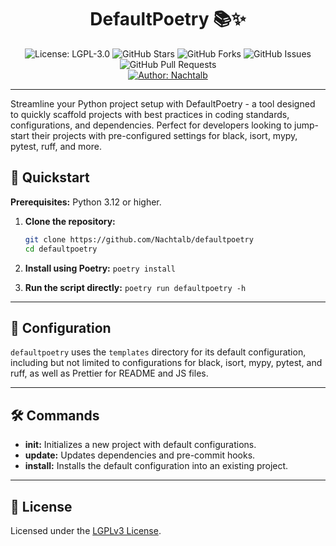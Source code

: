 <!-- markdownlint-disable MD033 -->
<!-- markdownlint-disable MD013 -->
<h1 align="center">DefaultPoetry 📚✨</h1>
<p align="center">
  <img src="https://img.shields.io/badge/License-LGPLv3-blue.svg" alt="License: LGPL-3.0">
  <img src="https://img.shields.io/github/stars/Nachtalb/defaultpoetry?style=social" alt="GitHub Stars">
  <img src="https://img.shields.io/github/forks/Nachtalb/defaultpoetry?style=social" alt="GitHub Forks">
  <img src="https://img.shields.io/github/issues/Nachtalb/defaultpoetry" alt="GitHub Issues">
  <img src="https://img.shields.io/github/issues-pr/Nachtalb/defaultpoetry" alt="GitHub Pull Requests">
  <br>
  <a href="https://github.com/Nachtalb"><img src="https://img.shields.io/badge/Author-Nachtalb-1f425f.svg" alt="Author: Nachtalb"></a>
</p>

---

Streamline your Python project setup with DefaultPoetry - a tool designed to
quickly scaffold projects with best practices in coding standards,
configurations, and dependencies. Perfect for developers looking to jump-start
their projects with pre-configured settings for black, isort, mypy, pytest,
ruff, and more.

## 🚀 Quickstart

**Prerequisites:** Python 3.12 or higher.

1. **Clone the repository:**

   ```bash
   git clone https://github.com/Nachtalb/defaultpoetry
   cd defaultpoetry
   ```

2. **Install using Poetry:** `poetry install`

3. **Run the script directly:** `poetry run defaultpoetry -h`

---

## 🔧 Configuration

`defaultpoetry` uses the `templates` directory for its default configuration,
including but not limited to configurations for black, isort, mypy, pytest, and
ruff, as well as Prettier for README and JS files.

---

## 🛠️ Commands

- **init:** Initializes a new project with default configurations.
- **update:** Updates dependencies and pre-commit hooks.
- **install:** Installs the default configuration into an existing project.

---

## 📝 License

Licensed under the [LGPLv3 License](LICENSE).
